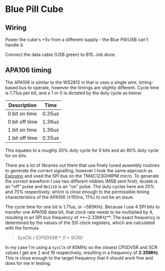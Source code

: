 # Blue Pill Cube

## Wiring

Power the cube's +5v from a different supply - the Blue Pill/USB can't handle it.

Connect the data cable (USB green) to B15. Job done.

## APA106 timing

The APA106 is similar to the WS2812 in that is uses a single wire, timing-based bus to operate, however the timings are slightly different. Cycle time is 1.71us per bit, and a 1 or 0 is dictated by the duty cycle as below:

| Description    | Time   |
| -------------- | ------ |
| 0 bit on time  | 0.35us |
| 0 bit off time | 1.36us |
| 1 bit on time  | 1.36us |
| 1 bit off time | 0.35us |

This equates to a roughly 20% duty cycle for 0 bits and an 80% duty cycle for on bits.

There are a lot of libraries out there that use finely tuned assembly routines to generate the correct signalling, however I took the same approach as [Espruino](http://www.espruino.com/WS2811) and used the SPI bus on the TM4C123GH6PM micro. To generate the correct waveform I use two different nibbles (MSB sent first); `0b1000` is an "off" pulse and `0b1110` is an "on" pulse. The duty cycles here are 25% and 75% respectively, which is close enough to the permissible timing characteristics of the APA106 (±150ns, 11%) to not be an issue.

The cycle time for one bit is 1.71us, or ~585KHz. Because I use 4 SPI bits to transfer one APA106 data bit, that clock rate needs to be multiplied by 4, resulting in an SPI bus frequency of **~2.33MHz**. The exact frequency is determined by the values of the SSI clock registers, which are calculated with the formula

> SysClk / (CPSDVSR \* (1 + SCR))

In my case I'm using a `SysClk` of 80MHz so the closest CPSDVSR and SCR values I get are 2 and 16 respectively, resulting in a frequency of **2.35MHz**. This is close enough to the target frequency that it should work fine and does for me in testing.
